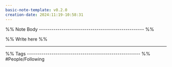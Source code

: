 ```yaml
---
basic-note-template: v0.2.0
creation-date: 2024:11:19-10:58:31
---
```


%% Note Body --------------------------------------------------- %%

%% Write here %%





___

%% Tags ------------------------------------------------------- %%
#People/Following  